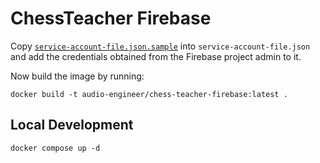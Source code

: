 # ChessTeacher Firebase

Copy [`service-account-file.json.sample`](./service-account-file.json.sample) into `service-account-file.json` and add
the credentials obtained from the Firebase project admin to it.

Now build the image by running:

```shell
docker build -t audio-engineer/chess-teacher-firebase:latest .
```

## Local Development

```shell
docker compose up -d
```
